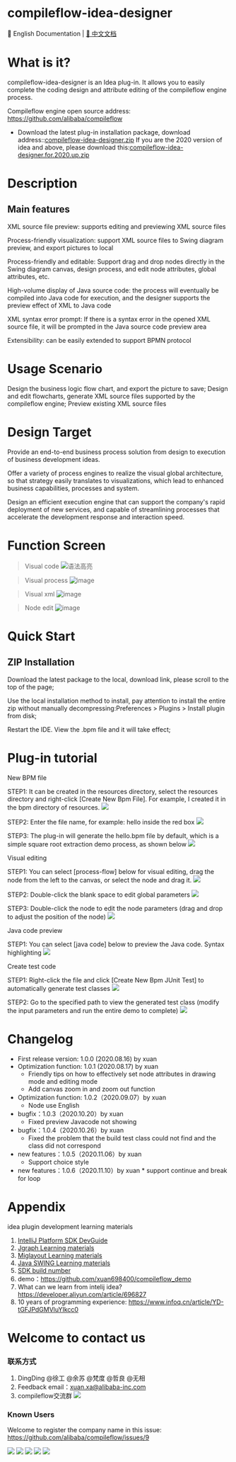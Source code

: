 # compileflow-idea-designer

📖 English Documentation | [📖 中文文档](README_CN.md)

# What is it?
compileflow-idea-designer is an Idea plug-in. It allows you to easily complete the coding design and attribute editing of the compileflow engine process.

Compileflow engine open source address: https://github.com/alibaba/compileflow

* Download the latest plug-in installation package, download address::[compileflow-idea-designer.zip](doc/designer/compileflow-idea-designer-1.0.6.zip)
If you are the 2020 version of idea and above, please download this:[compileflow-idea-designer.for.2020.up.zip](doc/designer/compileflow-idea-designer-1.0.6.for.2020.up.zip)

# Description
## Main features
XML source file preview: supports editing and previewing XML source files

Process-friendly visualization: support XML source files to Swing diagram preview, and export pictures to local


Process-friendly and editable: Support drag and drop nodes directly in the Swing diagram canvas, design process, and edit node attributes, global attributes, etc.

High-volume display of Java source code: the process will eventually be compiled into Java code for execution, and the designer supports the preview effect of XML to Java code

XML syntax error prompt: If there is a syntax error in the opened XML source file, it will be prompted in the Java source code preview area

Extensibility: can be easily extended to support BPMN protocol





# Usage Scenario
Design the business logic flow chart, and export the picture to save;
Design and edit flowcharts, generate XML source files supported by the compileflow engine;
Preview existing XML source files

# Design Target

Provide an end-to-end business process solution from design to execution of business development ideas.

Offer a variety of process engines to realize the visual global architecture, so that strategy easily translates to visualizations, which lead to enhanced business capabilities, processes and system.


Design an efficient execution engine that can support the company's rapid deployment of new services, and capable of streamlining processes that accelerate the development response and interaction speed.

# Function Screen
> Visual code
![语法高亮](doc/image/pre_javacode.png)

> Visual process
![image](doc/image/pre_chat.png)

> Visual xml
![image](doc/image/pre_xml.png)

> Node edit
![image](doc/image/pre_edit.png)

# Quick Start
## ZIP Installation
Download the latest package to the local, download link, please scroll to the top of the page;

Use the local installation method to install, pay attention to install the entire zip without manually decompressing:Preferences > Plugins > Install plugin from disk;

Restart the IDE. View the .bpm file and it will take effect;

# Plug-in tutorial
New BPM file

STEP1: It can be created in the resources directory, select the resources directory and right-click [Create New Bpm File]. For example, I created it in the bpm directory of resources.
![](doc/image/designer_1.png)

STEP2: Enter the file name, for example: hello inside the red box
![](doc/image/designer_2.png)


STEP3: The plug-in will generate the hello.bpm file by default, which is a simple square root extraction demo process, as shown below
![](doc/image/designer_3.png)


Visual editing

STEP1: You can select [process-flow] below for visual editing, drag the node from the left to the canvas, or select the node and drag it.
![](doc/image/designer_4.png)

STEP2: Double-click the blank space to edit global parameters
![](doc/image/designer_5.png)

STEP3: Double-click the node to edit the node parameters (drag and drop to adjust the position of the node)
![](doc/image/designer_6.png)


Java code preview

STEP1: You can select [java code] below to preview the Java code. Syntax highlighting
![](doc/image/pre_javacode.png)

Create test code

STEP1: Right-click the file and click [Create New Bpm JUnit Test] to automatically generate test classes
![](doc/image/designer_7.png)

STEP2: Go to the specified path to view the generated test class (modify the input parameters and run the entire demo to complete)
![](doc/image/designer_8.png)

# Changelog
* First release version: 1.0.0 (2020.08.16) by xuan
* Optimization function: 1.0.1 (2020.08.17) by xuan
    * Friendly tips on how to effectively set node attributes in drawing mode and editing mode
    * Add canvas zoom in and zoom out function
* Optimization function: 1.0.2（2020.09.07）by xuan
    * Node use English
* bugfix：1.0.3（2020.10.20）by xuan
    * Fixed preview Javacode not showing
* bugfix：1.0.4（2020.10.26）by xuan
    * Fixed the problem that the build test class could not find and the class did not correspond
* new features：1.0.5（2020.11.06）by xuan
    * Support choice style
* new features：1.0.6（2020.11.10）by xuan
        * support continue and break for loop

# Appendix
idea plugin development learning materials

1. [IntelliJ Platform SDK DevGuide](https://www.jetbrains.org/intellij/sdk/docs/welcome.html)
2. [Jgraph Learning materials](https://jgraph.github.io/mxgraph/docs/tutorial.html)
3. [Miglayout Learning materials](http://www.miglayout.com/whitepaper.html)
4. [Java SWING Learning materials](https://docs.oracle.com/javase/tutorial/uiswing/components/table.html)
5. [SDK build number](http://www.jetbrains.org/intellij/sdk/docs/basics/getting_started/build_number_ranges.html)
6. demo：https://github.com/xuan698400/compileflow_demo
7. What can we learn from intelij idea? https://developer.aliyun.com/article/696827
8. 10 years of programming experience: https://www.infoq.cn/article/YD-tGFJPdGMVluYIkcc0 

# Welcome to contact us

### 联系方式

1. DingDing @徐工 @余苏 @梵度 @哲良  @无相
2. Feedback email：xuan.xa@alibaba-inc.com
3. compileflow交流群
![](doc/image/gs.jpg)


### Known Users
Welcome to register the company name in this issue: https://github.com/alibaba/compileflow/issues/9

![](doc/image/known_users/alibaba.png)
![](doc/image/known_users/alipay.png)
![](doc/image/known_users/aliyun.png)
![](doc/image/known_users/taobao.png)
![](doc/image/known_users/tmall.png)


